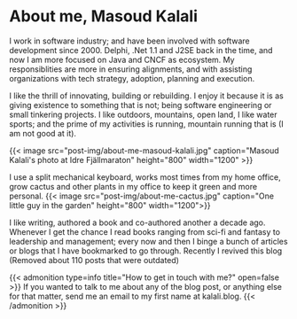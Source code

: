 # About me, Masoud Kalali

I work in software industry; and have been involved with software development since 2000. Delphi, .Net 1.1 and J2SE back in the time, and now I am more focused on Java and CNCF as ecosystem. My responsiblities are more in ensuring alignments, and with assisting organizations with tech strategy, adoption, planning and execution. 

I like the thrill of innovating, building or rebuilding. I enjoy it because it is as giving existence to something that is not; being software engineering or small tinkering projects. I like outdoors, mountains, open land, I like water sports; and the prime of my activities is running, mountain running that is (I am not good at it). 

{{< image src="post-img/about-me-masoud-kalali.jpg" caption="Masoud Kalali's photo at  Idre Fjällmaraton" height="800" width="1200" >}}


I use a split mechanical keyboard, works most times from my home office, grow cactus and other plants in my office to keep it green and more personal.
{{< image src="post-img/about-me-cactus.jpg" caption="One little guy in the garden" height="800" width="1200">}}

I like writing, authored a book and co-authored another a decade ago. Whenever I get the chance I read books ranging from sci-fi and fantasy to leadership and management; every now and then I binge a bunch of articles or blogs that I have bookmarked to go through. Recently I revived this blog (Removed about 110 posts that were outdated)

{{< admonition type=info title="How to get in touch with me?" open=false >}}
If you wanted to talk to me about any of the blog post, or anything else for that matter, send me an email to my first name at kalali.blog.
{{< /admonition >}}




